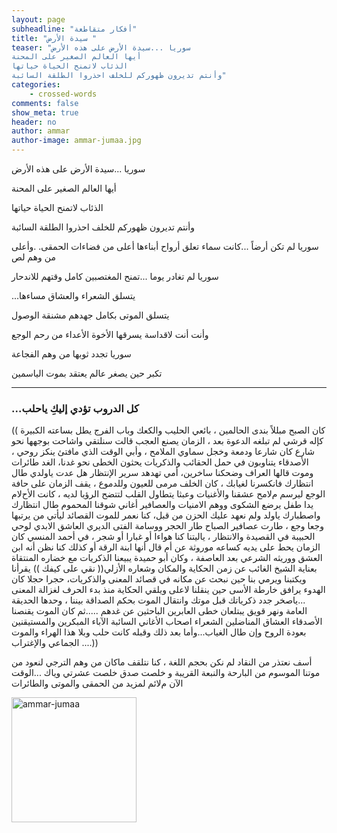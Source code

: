 ```yaml
---
layout: page
subheadline: "أفكار متقاطعة"
title: "سيدة الأرض "
teaser: "سوريا ...سيدة اﻷرض على هذه اﻷرض
أيها العالم الصغير على المحنة
الذئاب ﻻتمنح الحياة حياتها
وأنتم تديرون ظهوركم للخلف احذروا الطلقة السائبة"
categories:
    - crossed-words
comments: false
show_meta: true
header: no
author: ammar
author-image: ammar-jumaa.jpg
---
```

سوريا ...سيدة اﻷرض على هذه اﻷرض

أيها العالم الصغير على المحنة

الذئاب ﻻتمنح الحياة حياتها

وأنتم تديرون ظهوركم للخلف احذروا الطلقة السائبة

سوريا لم تكن أرضاً ...كانت سماء تعلق أرواح أبناءها أعلى من فضاءات الحمقى. .وأعلى من وهم لص

سوريا لم تغادر يوما ...تمنح المغتصبين كامل وقتهم للاندحار

...يتسلق الشعراء والعشاق مساءها

يتسلق الموتى بكامل جهدهم  مشنقة الوصول

وأنت أنت ﻻقداسة يسرقها اﻷخوة الأعداء من رحم الوجع

سوريا تجدد ثوبها من وهم الفجاعة

تكبر حين يصغر عالم يعتقد بموت الياسمين

***

### ...كل الدروب تؤدي إليكِ ياحلب



(( كان الصبح مبللاً بندى الحالمين ، بائعي الحليب والكعك وباب الفرج يطل بساعته الكبيرة كإله قرشي لم تبلغه الدعوة بعد ، الزمان يصنع العجب قالت سنلتقي واشاحت بوجهها نحو شارع كان شارعا ودمعة وخجل سماوي الملامح ، وأبي الوقت الذي مافتئ ينكز روحي ، الأصدقاء يتناوبون في حمل الحقائب والذكريات يحثون الخطى نحو غدنا، الغد طائرات وموت قالها العراف وضحكنا ساخرين، أمي تهدهد سرير الإنتظار هل عدت ياولدي طال انتظارك فانكسرنا لغيابك ، كان الخلف مرمى للعيون وللدموع ، يقف الزمان على حافة الوجع ليرسم مﻻمح عشقنا والأغنيات وعبثا يتطاول القلب لتتضح الرؤيا لديه ، كانت الأحﻻم يدا طفل يرضع الشكوى ووهم الامنيات والعصافير أغاني شوقنا المحموم طال انتظارك واصطبارك ياولد ولم نعهد عليك الحزن من قبل، كنا نعمر للموت القصائد ليأتي من يرتبها وجعا وجع ، طارت عصافير الصباح طار الحجر ووسامة الفتى الديري العاشق اﻻبدي لوحي الحبيبة في القصيدة والانتظار ، ياليتنا كنا هواءا أو غبارا أو شجر ، في أحمد المنسي كان الزمان يحط على يديه كساعه موروثة عن أم قال أنها ابنة الرقة أو كذلك كنا نظن أنه ابن العشق ووريثه الشرعي بعد العاصفة ، وكان أبو حميدة يبيعنا الذكريات مع خضاره المنتقاة بعناية الشيخ الغائب عن زمن الحكاية والمكان وشعاره الأزلي(( نقي على كيفك )) يقرأنا ويكتبنا ويرمي بنا حين نبحث عن مكانه في قصائد المعنى والذكريات، حجرا حجلا كان الهدوء يرافق خارطة الأسى حين ينقلنا ﻻعلى ويلقي الحكاية منذ بدء الحرف لغزالة المعنى ...ياصخر جدد ذكرياتك قبل موتك وانتقال الموت بحكم الصداقة بيننا ، وحدها الحديقة العامة ونهر قويق يبتلعان خطى العابرين الباحثين عن غدهم .....ثم كان الموت يقنصنا  الأصدقاء العشاق المناضلين الشعراء اصحاب اﻷغاني السائبة اﻵباء المبكرين والمستيقنين بعودة الروح وإن طال الغياب...وأما بعد ذلك وقبله كانت حلب وبلا هذا الهراء والموت الجماعي والإغتراب  ....))

أسف نعتذر من النقاد لم نكن بحجم اللغة ، كنا نتلقف ماكان من وهم الترجي لنعود من موتنا الموسوم من البارحة والنبعة القريبة و خلصت صدق خلصت عشرتي وياك  ...الوقت اﻵن مﻻئم لمزيد من الحمقى والموتى والطائرات

<img src="{{ site.url }}/images/ammar-jumaa.jpg" alt="ammar-jumaa" style="width: 200px;"/>
